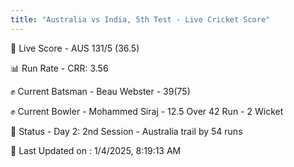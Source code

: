 ```yaml
---
title: "Australia vs India, 5th Test - Live Cricket Score"
---
```


🔴 Live Score - AUS 131/5 (36.5)  

📊 Run Rate - CRR: 3.56  

✊ Current Batsman - Beau Webster - 39(75)  

✊ Current Bowler - Mohammed Siraj - 12.5 Over 42 Run - 2 Wicket  

📑 Status - Day 2: 2nd Session - Australia trail by 54 runs

📝 Last Updated on : 1/4/2025, 8:19:13 AM  

